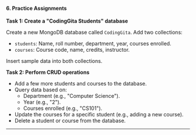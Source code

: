 #### **6. Practice Assignments**

**Task 1: Create a "CodingGita Students" database**

Create a new MongoDB database called `CodingGita`. Add two collections:
- `students`: Name, roll number, department, year, courses enrolled.
- `courses`: Course code, name, credits, instructor.

Insert sample data into both collections.

**Task 2: Perform CRUD operations**
- Add a few more students and courses to the database.
- Query data based on:
  - Department (e.g., "Computer Science").
  - Year (e.g., "2").
  - Courses enrolled (e.g., "CS101").
- Update the courses for a specific student (e.g., adding a new course).
- Delete a student or course from the database.

---